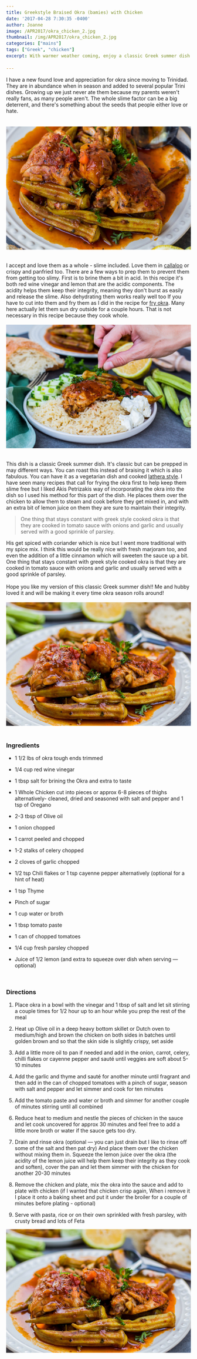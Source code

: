 ```yaml
---
title: Greekstyle Braised Okra (bamies) with Chicken
date: '2017-04-28 7:30:35 -0400'
author: Joanne
image: /APR2017/okra_chicken_2.jpg
thumbnail: /img/APR2017/okra_chicken_2.jpg
categories: ["mains"]
tags: ["Greek", "chicken"]
excerpt: With warmer weather coming, enjoy a classic Greek summer dish

---
```


I have a new found love and appreciation for okra since moving to Trinidad. They are in abundance when in season and added to several popular Trini dishes. Growing up we just never ate them because my parents weren't really fans, as many people aren't.  The whole slime factor can be a big deterrent, and there's something about the seeds that people either love or hate.  
<br>
<br>
![Greek okra chicken](/img/APR2017/okra_chicken_1.jpg)
<br>
<br>

I accept and love them as a whole - slime included.  Love them in [callaloo](http://oliveandmango.com/callaloo-soup)  or crispy and panfried too. There are a few ways to prep them to prevent them from getting too slimy.  First is to brine them a bit in acid.  In this recipe it's both red wine vinegar and lemon that are the acidic components. The acidity helps them keep their integrity, meaning they don't burst as easily and release the slime. Also dehydrating them works really well too If you have to cut into them and fry them as I did in the recipe for [fry okra](http://oliveandmango.com/choka).  Many here actually let them sun dry outside for a couple hours. That is not necessary in this recipe because they cook whole.
<br>
<br>
![Greek okra chicken](/img/APR2017/okra_chicken_3.jpg)
<br>
<br>

This dish is a classic Greek summer dish.  It's classic but can be prepped in may different ways. You can roast this instead of braising it which is also fabulous. You can have it as a vegetarian dish and cooked [lathera style](http://oliveandmango.com/lathera). I have seen many recipes that call for frying the okra first to help keep them slime free but I liked Akis Petrizakis way of incorporating the okra into the dish so I used his method for this part of the dish. He places them over the chicken to allow them to steam and cook before they get mixed in, and with an extra bit of lemon juice on them they are sure to maintain their integrity.

> One thing that stays constant with greek style cooked okra is that they are cooked in tomato sauce with onions and garlic and usually served with a good sprinkle of parsley.

His get spiced with coriander which is nice but I went more traditional with my spice mix. I think this would be really nice with fresh marjoram too, and even the addition of a little cinnamon which will sweeten the sauce up a bit.  One thing that stays constant with greek style cooked okra is that they are cooked in tomato sauce with onions and garlic and usually served with a good sprinkle of parsley.
<br>
<br>
Hope you like my version of this classic Greek summer dish!! Me and hubby loved it and will be making it every time okra season rolls around!
<br>
<br>
![Greek okra chicken](/img/APR2017/okra_chicken_4.jpg)
<br>
<br>

### Ingredients

* 1 1/2 lbs of okra tough ends trimmed

* 1/4 cup red wine vinegar

* 1 tbsp salt for brining the Okra and extra to taste

* 1 Whole Chicken cut into pieces or approx 6-8 pieces of thighs alternatively- cleaned, dried and seasoned with salt and pepper and 1 tsp of Oregano

* 2-3 tbsp of Olive oil

* 1 onion chopped

* 1 carrot peeled and chopped

* 1-2 stalks of celery chopped

* 2 cloves of garlic chopped

* 1/2 tsp Chili flakes or 1 tsp cayenne pepper alternatively (optional for a hint of heat)

* 1 tsp Thyme

* Pinch of sugar

* 1 cup water or broth

* 1 tbsp tomato paste

* 1 can of chopped tomatoes

* 1/4 cup fresh parsley chopped

* Juice of 1/2 lemon (and extra to squeeze over dish when serving &mdash; optional)
<br>


### Directions

1. Place okra in a bowl with the vinegar and 1 tbsp of salt and let sit stirring a couple times for 1/2 hour up to an hour while you prep the rest of the meal

1. Heat up Olive oil in a deep heavy bottom skillet or Dutch oven to medium/high and brown the chicken on both sides in batches until golden brown and so that the skin side is slightly crispy, set aside

1. Add a little more oil to pan if needed and add in the onion, carrot, celery, chilli flakes or cayenne pepper and sauté until veggies are soft about 5-10 minutes

1. Add the garlic and thyme and sauté for another minute until fragrant and then add in the can of chopped tomatoes with a pinch of sugar, season with salt and pepper and let simmer and cook for ten minutes

1. Add the tomato paste and water or broth and simmer for another couple of minutes stirring until all combined

1. Reduce heat to medium and nestle the pieces of chicken in the sauce and let cook uncovered for approx 30 minutes and feel free to add a little more broth or water if the sauce gets too dry.

1. Drain and rinse okra (optional &mdash; you can just drain but I like to rinse off some of the salt and then pat dry)
And place them over the chicken without mixing them in. Squeeze the lemon juice over the okra (the acidity of the lemon juice will help them keep their integrity as they cook and soften), cover the pan and let them simmer with the chicken for another 20-30 minutes

1. Remove the chicken and plate, mix the okra into the sauce and add to  plate with chicken (if I wanted that chicken crisp again, When i remove it I place it onto a baking sheet and put it under the broiler for a couple of minutes before plating - optional)

1. Serve with pasta, rice or on their own sprinkled with fresh parsley, with crusty bread and lots of
Feta  

![Greek okra chicken](/img/APR2017/okra_chicken_4.jpg)
